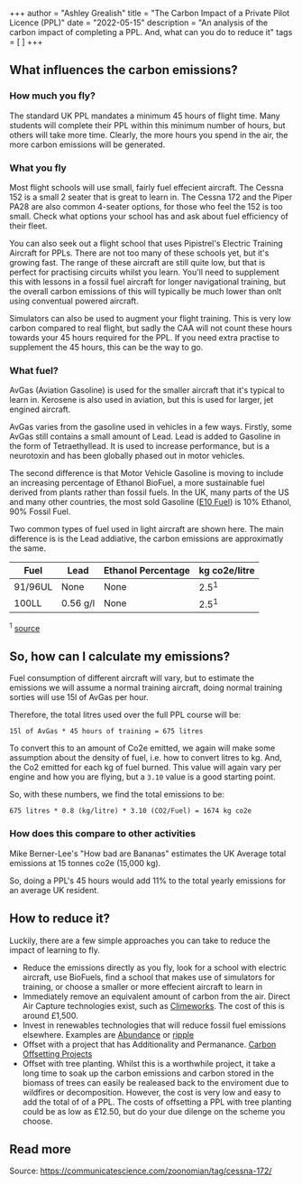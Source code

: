 +++
author = "Ashley Grealish"
title = "The Carbon Impact of a Private Pilot Licence (PPL)"
date = "2022-05-15"
description = "An analysis of the carbon impact of completing a PPL. And, what can you do to reduce it"
tags = [
]
+++

## What influences the carbon emissions?


### How much you fly?
The standard UK PPL mandates a minimum 45 hours of flight time. Many students will complete their PPL within this minimum number of hours, but others will take more time. Clearly, the more hours you spend in the air, the more carbon emissions will be generated.


### What you fly
Most flight schools will use small, fairly fuel effecient aircraft. The Cessna 152 is a small 2 seater that is great to learn in. The Cessna 172 and the Piper PA28 are also common 4-seater options, for those who feel the 152 is too small. Check what options your school has and ask about fuel efficiency of their fleet.

You can also seek out a flight school that uses Pipistrel's Electric Training Aircraft for PPLs. There are not too many of these schools yet, but it's growing fast. The range of these aircraft are still quite low, but that is perfect for practising circuits whilst you learn. You'll need to supplement this with lessons in a fossil fuel aircraft for longer navigational training, but the overall carbon emissions of this will typically be much lower than onlt using conventual powered aircraft.

Simulators can also be used to augment your flight training. This is very low carbon compared to real flight, but sadly the CAA will not count these hours towards your 45 hours required for the PPL. If you need extra practise to supplement the 45 hours, this can be the way to go.


### What fuel?

AvGas (Aviation Gasoline) is used for the smaller aircraft that it's typical to learn in. Kerosene is also used in aviation, but this is used for larger, jet engined aircraft.

AvGas varies from the gasoline used in vehicles in a few ways. Firstly, some AvGas still contains a small amount of Lead. Lead is added to Gasoline in the form of Tetraethyllead. It is used to increase performance, but is a neurotoxin and has been globally phased out in motor vehicles.

The second difference is that Motor Vehicle Gasoline is moving to include an increasing percentage of Ethanol BioFuel, a more sustainable fuel derived from plants rather than fossil fuels. In the UK, many parts of the US and many other countries, the most sold Gasoline ([E10 Fuel](https://en.wikipedia.org/wiki/Common_ethanol_fuel_mixtures#E10_or_less)) is 10% Ethanol, 90% Fossil Fuel.

Two common types of fuel used in light aircraft are shown here. The main difference is is the Lead addiative, the carbon emissions are approximatly the same.

|  Fuel    |  Lead    | Ethanol Percentage  | kg co2e/litre  |
|----------|----------|---------------------|----------------|
| 91/96UL  | None     | None                | 2.5<sup>1</sup>|
| 100LL    | 0.56 g/l | None                | 2.5<sup>1</sup>|

<sup>1</sup> [source](https://www.verifavia.com/greenhouse-gas-verification/fq-how-are-aircraft-co2-emissions-calculated-11.php)


## So, how can I calculate my emissions?

Fuel consumption of different aircraft will vary, but to estimate the emissions we will assume a normal training aircraft, doing normal training sorties will use 15l of AvGas per hour.

Therefore, the total litres used over the full PPL course will be:

`15l of AvGas * 45 hours of training = 675 litres`

To convert this to an amount of Co2e emitted, we again will make some assumption about the density of fuel, i.e. how to convert litres to kg. And, the Co2 emitted for each kg of fuel burned. This value will again vary per engine and how you are flying, but a `3.10` value is a good starting point.

So, with these numbers, we find the total emissions to be:

`675 litres * 0.8 (kg/litre) * 3.10 (CO2/Fuel) = 1674 kg co2e`


### How does this compare to other activities

Mike Berner-Lee's "How bad are Bananas" estimates the UK Average total emissions at 15 tonnes co2e (15,000 kg).

So, doing a PPL's 45 hours would add 11% to the total yearly emissions for an average UK resident.


## How to reduce it?
Luckily, there are a few simple approaches you can take to reduce the impact of learning to fly.

- Reduce the emissions directly as you fly, look for a school with electric aircraft, use BioFuels, find a school that makes use of simulators for training, or choose a smaller or more effecient aircraft to learn in
- Immediately remove an equivalent amount of carbon from the air. Direct Air Capture technologies exist, such as [Climeworks](https://climeworks.com/). The cost of this is around £1,500.
- Invest in renewables technologies that will reduce fossil fuel emissions elsewhere. Examples are [Abundance](https://www.abundanceinvestment.com/) or [ripple](https://rippleenergy.com/)
- Offset with a project that has Additionality and Permanance. [Carbon Offsetting Projects](https://www.vox.com/2020/2/27/20994118/carbon-offset-climate-change-net-zero-neutral-emissions)  
- Offset with tree planting. Whilst this is a worthwhile project, it take a long time to soak up the carbon emissions and carbon stored in the biomass of trees can easily be realeased back to the enviroment due to wildfires or decomposition. However, the cost is very low and easy to add the total of of a PPL. The costs of offsetting a PPL with tree planting could be as low as £12.50, but do your due dilenge on the scheme you choose.

## Read more
Source: https://communicatescience.com/zoonomian/tag/cessna-172/